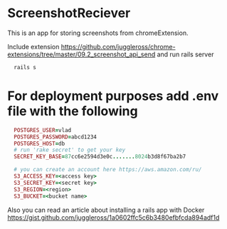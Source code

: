 # ScreenshotReciever

This is an app for storing screenshots from chromeExtension.

Include extension https://github.com/juggleross/chrome-extensions/tree/master/09.2_screenshot_api_send and run rails server

```ruby
  rails s
```

# For deployment purposes add .env file with the following

```ruby
  POSTGRES_USER=vlad
  POSTGRES_PASSWORD=abcd1234
  POSTGRES_HOST=db
  # run 'rake secret' to get your key
  SECRET_KEY_BASE=87cc6e2594d3e0c.......8024b3d8f67ba2b7

  # you can create an account here https://aws.amazon.com/ru/
  S3_ACCESS_KEY=<access key>
  S3_SECRET_KEY=<secret key>
  S3_REGION=<region>
  S3_BUCKET=<bucket name>
```
Also you can read an article about installing a rails app with Docker
https://gist.github.com/juggleross/1a0602ffc5c6b3480efbfcda894adf1d
